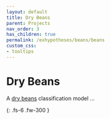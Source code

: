 ```yaml
---
layout: default
title: Dry Beans
parent: Projects
nav_order: 3
has_children: true
permalink: /exhypotheses/beans/beans
custom_css:
- tooltips
---
```


# Dry Beans

A [dry beans](https://archive.ics.uci.edu/ml/datasets/Dry+Bean+Dataset) classification model ...

{: .fs-6 .fw-300 }
